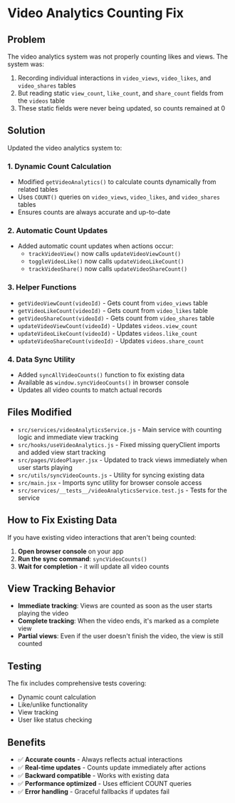 # Video Analytics Counting Fix

## Problem
The video analytics system was not properly counting likes and views. The system was:
1. Recording individual interactions in `video_views`, `video_likes`, and `video_shares` tables
2. But reading static `view_count`, `like_count`, and `share_count` fields from the `videos` table
3. These static fields were never being updated, so counts remained at 0

## Solution
Updated the video analytics system to:

### 1. **Dynamic Count Calculation**
- Modified `getVideoAnalytics()` to calculate counts dynamically from related tables
- Uses `COUNT()` queries on `video_views`, `video_likes`, and `video_shares` tables
- Ensures counts are always accurate and up-to-date

### 2. **Automatic Count Updates**
- Added automatic count updates when actions occur:
  - `trackVideoView()` now calls `updateVideoViewCount()`
  - `toggleVideoLike()` now calls `updateVideoLikeCount()`
  - `trackVideoShare()` now calls `updateVideoShareCount()`

### 3. **Helper Functions**
- `getVideoViewCount(videoId)` - Gets count from `video_views` table
- `getVideoLikeCount(videoId)` - Gets count from `video_likes` table
- `getVideoShareCount(videoId)` - Gets count from `video_shares` table
- `updateVideoViewCount(videoId)` - Updates `videos.view_count`
- `updateVideoLikeCount(videoId)` - Updates `videos.like_count`
- `updateVideoShareCount(videoId)` - Updates `videos.share_count`

### 4. **Data Sync Utility**
- Added `syncAllVideoCounts()` function to fix existing data
- Available as `window.syncVideoCounts()` in browser console
- Updates all video counts to match actual records

## Files Modified
- `src/services/videoAnalyticsService.js` - Main service with counting logic and immediate view tracking
- `src/hooks/useVideoAnalytics.js` - Fixed missing queryClient imports and added view start tracking
- `src/pages/VideoPlayer.jsx` - Updated to track views immediately when user starts playing
- `src/utils/syncVideoCounts.js` - Utility for syncing existing data
- `src/main.jsx` - Imports sync utility for browser console access
- `src/services/__tests__/videoAnalyticsService.test.js` - Tests for the service

## How to Fix Existing Data
If you have existing video interactions that aren't being counted:

1. **Open browser console** on your app
2. **Run the sync command**: `syncVideoCounts()`
3. **Wait for completion** - it will update all video counts

## View Tracking Behavior

- **Immediate tracking**: Views are counted as soon as the user starts playing the video
- **Complete tracking**: When the video ends, it's marked as a complete view
- **Partial views**: Even if the user doesn't finish the video, the view is still counted

## Testing
The fix includes comprehensive tests covering:
- Dynamic count calculation
- Like/unlike functionality
- View tracking
- User like status checking

## Benefits
- ✅ **Accurate counts** - Always reflects actual interactions
- ✅ **Real-time updates** - Counts update immediately after actions
- ✅ **Backward compatible** - Works with existing data
- ✅ **Performance optimized** - Uses efficient COUNT queries
- ✅ **Error handling** - Graceful fallbacks if updates fail
